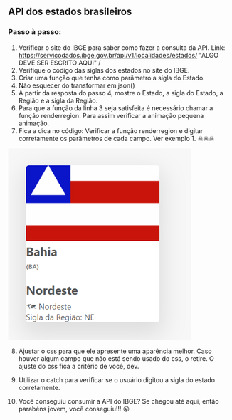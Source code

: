 ## API dos estados brasileiros

### Passo à passo:

1. Verificar o site do IBGE para saber como fazer a consulta da API. Link: https://servicodados.ibge.gov.br/api/v1/localidades/estados/ "ALGO DEVE SER ESCRITO AQUI" /
2. Verifique o código das siglas dos estados no site do IBGE.
3. Criar uma função que tenha como parâmetro a sigla do Estado.
4. Não esquecer do transformar em json()
5. A partir da resposta do passo 4, mostre o Estado, a sigla do Estado, a Região e a sigla da Região.
6. Para que a função da linha 3 seja satisfeita é necessário chamar a função renderregion. Para assim verificar a animação pequena animação.
7. Fica a dica no código: Verificar a função renderregion e digitar corretamente os parâmetros de cada campo. Ver exemplo 1. ☠☠☠

![alt text](./exemplo.PNG)

8. Ajustar o css para que ele apresente uma aparência melhor. Caso houver algum campo que não está sendo usado do css, o retire. O ajuste do css fica a critério de você, dev.
9. Utilizar o catch para verificar se o usuário digitou a sigla do estado corretamente.

10. Você conseguiu consumir a API do IBGE? Se chegou até aqui, então parabéns jovem, você conseguiu!!! 😜
